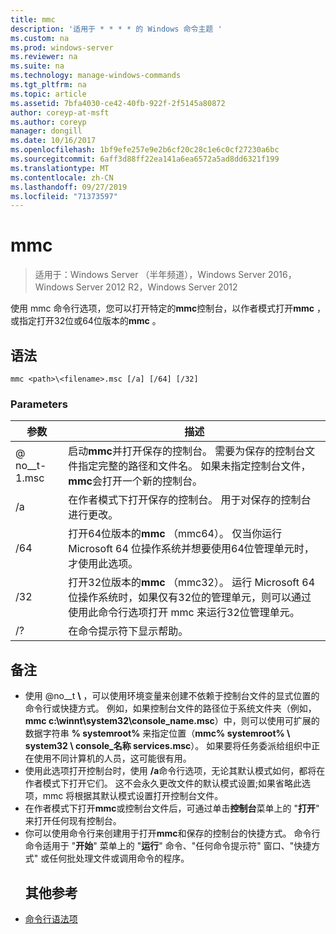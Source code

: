 ```yaml
---
title: mmc
description: '适用于 * * * * 的 Windows 命令主题 '
ms.custom: na
ms.prod: windows-server
ms.reviewer: na
ms.suite: na
ms.technology: manage-windows-commands
ms.tgt_pltfrm: na
ms.topic: article
ms.assetid: 7bfa4030-ce42-40fb-922f-2f5145a80872
author: coreyp-at-msft
ms.author: coreyp
manager: dongill
ms.date: 10/16/2017
ms.openlocfilehash: 1bf9efe257e9e2b6cf20c28c1e6c0cf27230a6bc
ms.sourcegitcommit: 6aff3d88ff22ea141a6ea6572a5ad8dd6321f199
ms.translationtype: MT
ms.contentlocale: zh-CN
ms.lasthandoff: 09/27/2019
ms.locfileid: "71373597"
---
```

# <a name="mmc"></a>mmc

>适用于：Windows Server （半年频道），Windows Server 2016，Windows Server 2012 R2，Windows Server 2012

使用 mmc 命令行选项，您可以打开特定的**mmc**控制台，以作者模式打开**mmc** ，或指定打开32位或64位版本的**mmc** 。
## <a name="syntax"></a>语法
```
mmc <path>\<filename>.msc [/a] [/64] [/32]
```
### <a name="parameters"></a>Parameters

|       参数        |                                                                                                 描述                                                                                                 |
|------------------------|-------------------------------------------------------------------------------------------------------------------------------------------------------------------------------------------------------------|
| <path> @ no__t-1<filename>.msc |        启动**mmc**并打开保存的控制台。 需要为保存的控制台文件指定完整的路径和文件名。 如果未指定控制台文件， **mmc**会打开一个新的控制台。         |
|           /a           |                                                               在作者模式下打开保存的控制台。  用于对保存的控制台进行更改。                                                                |
|          /64           |                         打开64位版本的**mmc** （mmc64）。 仅当你运行 Microsoft 64 位操作系统并想要使用64位管理单元时，才使用此选项。                          |
|          /32           | 打开32位版本的**mmc** （mmc32）。 运行 Microsoft 64 位操作系统时，如果仅有32位的管理单元，则可以通过使用此命令行选项打开 mmc 来运行32位管理单元。 |
|           /?           |                                                                                    在命令提示符下显示帮助。                                                                                     |

## <a name="remarks"></a>备注
- 使用 @no__t **\\** ，可以使用环境变量来创建不依赖于控制台文件的显式位置的命令行或快捷方式。 例如，如果控制台文件的路径位于系统文件夹（例如， **mmc c:\winnt\system32\console_name.msc**）中，则可以使用可扩展的数据字符串 **% systemroot%** 来指定位置（**mmc% systemroot% \ system32 \ console_名称 services.msc**）。 如果要将任务委派给组织中正在使用不同计算机的人员，这可能很有用。
- 使用此选项打开控制台时，使用 **/a**命令行选项，无论其默认模式如何，都将在作者模式下打开它们。 这不会永久更改文件的默认模式设置;如果省略此选项，mmc 将根据其默认模式设置打开控制台文件。
- 在作者模式下打开**mmc**或控制台文件后，可通过单击**控制台**菜单上的 "**打开**" 来打开任何现有控制台。
- 你可以使用命令行来创建用于打开**mmc**和保存的控制台的快捷方式。 命令行命令适用于 "**开始**" 菜单上的 "**运行**" 命令、"任何命令提示符" 窗口、"快捷方式" 或任何批处理文件或调用命令的程序。
  ## <a name="additional-references"></a>其他参考
- [命令行语法项](command-line-syntax-key.md)

